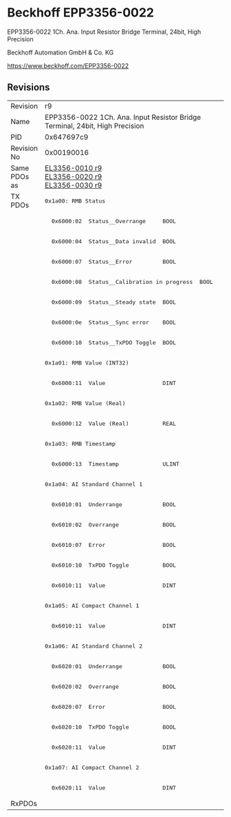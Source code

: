 # Beckhoff EPP3356-0022

EPP3356-0022 1Ch. Ana. Input Resistor Bridge Terminal, 24bit, High Precision

Beckhoff Automation GmbH & Co. KG

https://www.beckhoff.com/EPP3356-0022

## Revisions
<table>
<tr>
<td>Revision</td>
<td>r9</td>
</tr>
<tr>
<td>Name</td>
<td>EPP3356-0022 1Ch. Ana. Input Resistor Bridge Terminal, 24bit, High Precision</td>
</tr>
<tr>
<td>PID</td>
<td>0x647697c9</td>
</tr>
<tr>
<td>Revision No</td>
<td>0x00190016</td>
</tr>
<tr>
<td>Same PDOs as</td>
<td><a href="EL3356-0010.md">EL3356-0010 r9</a><br/><a href="EL3356-0020.md">EL3356-0020 r9</a><br/><a href="EL3356-0030.md">EL3356-0030 r9</a></td>
</tr>
<tr>
<td rowspan=30 valign=top>TX PDOs</td>
<td><pre>0x1a00: RMB Status</pre></td>
<td></td>
</tr>
<tr>
<td><pre>  0x6000:02  Status__Overrange     BOOL</pre></td>
</tr>
<tr>
<td><pre>  0x6000:04  Status__Data invalid  BOOL</pre></td>
</tr>
<tr>
<td><pre>  0x6000:07  Status__Error         BOOL</pre></td>
</tr>
<tr>
<td><pre>  0x6000:08  Status__Calibration in progress  BOOL</pre></td>
</tr>
<tr>
<td><pre>  0x6000:09  Status__Steady state  BOOL</pre></td>
</tr>
<tr>
<td><pre>  0x6000:0e  Status__Sync error    BOOL</pre></td>
</tr>
<tr>
<td><pre>  0x6000:10  Status__TxPDO Toggle  BOOL</pre></td>
</tr>
<tr>
<td><pre>0x1a01: RMB Value (INT32)</pre></td>
</tr>
<tr>
<td><pre>  0x6000:11  Value                 DINT</pre></td>
</tr>
<tr>
<td><pre>0x1a02: RMB Value (Real)</pre></td>
</tr>
<tr>
<td><pre>  0x6000:12  Value (Real)          REAL</pre></td>
</tr>
<tr>
<td><pre>0x1a03: RMB Timestamp</pre></td>
</tr>
<tr>
<td><pre>  0x6000:13  Timestamp             ULINT</pre></td>
</tr>
<tr>
<td><pre>0x1a04: AI Standard Channel 1</pre></td>
</tr>
<tr>
<td><pre>  0x6010:01  Underrange            BOOL</pre></td>
</tr>
<tr>
<td><pre>  0x6010:02  Overrange             BOOL</pre></td>
</tr>
<tr>
<td><pre>  0x6010:07  Error                 BOOL</pre></td>
</tr>
<tr>
<td><pre>  0x6010:10  TxPDO Toggle          BOOL</pre></td>
</tr>
<tr>
<td><pre>  0x6010:11  Value                 DINT</pre></td>
</tr>
<tr>
<td><pre>0x1a05: AI Compact Channel 1</pre></td>
</tr>
<tr>
<td><pre>  0x6010:11  Value                 DINT</pre></td>
</tr>
<tr>
<td><pre>0x1a06: AI Standard Channel 2</pre></td>
</tr>
<tr>
<td><pre>  0x6020:01  Underrange            BOOL</pre></td>
</tr>
<tr>
<td><pre>  0x6020:02  Overrange             BOOL</pre></td>
</tr>
<tr>
<td><pre>  0x6020:07  Error                 BOOL</pre></td>
</tr>
<tr>
<td><pre>  0x6020:10  TxPDO Toggle          BOOL</pre></td>
</tr>
<tr>
<td><pre>  0x6020:11  Value                 DINT</pre></td>
</tr>
<tr>
<td><pre>0x1a07: AI Compact Channel 2</pre></td>
</tr>
<tr>
<td><pre>  0x6020:11  Value                 DINT</pre></td>
</tr>
<tr>
<td>RxPDOs</td>
<td></td>
</tr>
</table>
